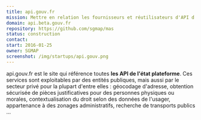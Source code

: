 ```yaml
---
title: api.gouv.fr
mission: Mettre en relation les fournisseurs et réutilisateurs d'API d'administrations publiques.
domain: api.beta.gouv.fr
repository: https://github.com/sgmap/mas
status: construction
contact:
start: 2016-01-25
owner: SGMAP
screenshot: /img/startups/api.gouv.png
---
```


api.gouv.fr est le site qui référence toutes **les API de l'état plateforme**. Ces services sont exploitables par des entités publiques, mais aussi par le secteur privé pour la plupart d'entre elles : géocodage d'adresse, obtention sécurisée de pièces justificatives pour des personnes physiques ou morales, contextualisation du droit selon des données de l'usager, appartenance à des zonages administratifs, recherche de transports publics …
